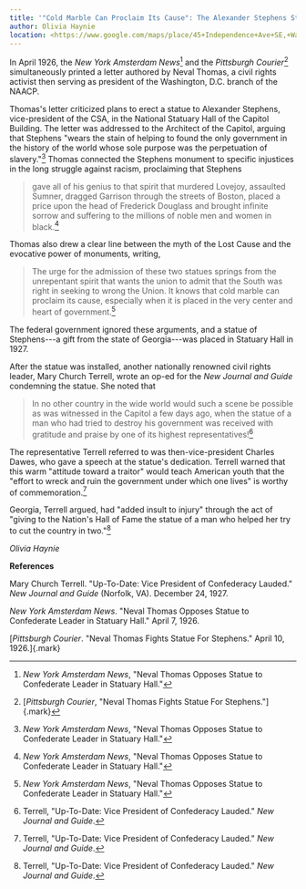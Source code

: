 ```yaml
---
title: '"Cold Marble Can Proclaim Its Cause": The Alexander Stephens Statue in the Capitol'
author: Olivia Haynie
location: <https://www.google.com/maps/place/45+Independence+Ave+SE,+Washington,+DC+20515/@38.889943,-77.0116254,17z/data=!4m14!1m7!3m6!1s0x89b7b82921a2cf17:0x482a3f7c10cf8c4!2sUnited+States+Capitol!8m2!3d38.8899389!4d-77.0090505!16zL20vMDd2dGg!3m5!1s0x89b7b829c831bc43:0xf0d7c33e4fb03ce0!8m2!3d38.8898752!4d-77.0093952!16s%2Fg%2F12hpj9g57?entry=ttu>
---
```

In April 1926, the *New York Amsterdam News*[^1] and the *Pittsburgh
Courier*[^2] simultaneously printed a letter authored by Neval Thomas, a
civil rights activist then serving as president of the Washington, D.C.
branch of the NAACP.

Thomas's letter criticized plans to erect a statue to Alexander
Stephens, vice-president of the CSA, in the National Statuary Hall of
the Capitol Building. The letter was addressed to the Architect of the
Capitol, arguing that Stephens "wears the stain of helping to found the
only government in the history of the world whose sole purpose was the
perpetuation of slavery."[^3] Thomas connected the Stephens monument to
specific injustices in the long struggle against racism, proclaiming
that Stephens

> gave all of his genius to that spirit that murdered Lovejoy, assaulted
> Sumner, dragged Garrison through the streets of Boston, placed a price
> upon the head of Frederick Douglass and brought infinite sorrow and
> suffering to the millions of noble men and women in black.[^4]

Thomas also drew a clear line between the myth of the Lost Cause and the
evocative power of monuments, writing,

> The urge for the admission of these two statues springs from the
> unrepentant spirit that wants the union to admit that the South was
> right in seeking to wrong the Union. It knows that cold marble can
> proclaim its cause, especially when it is placed in the very center
> and heart of government.[^5]

The federal government ignored these arguments, and a statue of
Stephens---a gift from the state of Georgia---was placed in Statuary
Hall in 1927.

After the statue was installed, another nationally renowned civil rights
leader, Mary Church Terrell, wrote an op-ed for the *New Journal and
Guide* condemning the statue. She noted that

> In no other country in the wide world would such a scene be possible
> as was witnessed in the Capitol a few days ago, when the statue of a
> man who had tried to destroy his government was received with
> gratitude and praise by one of its highest representatives![^6]

The representative Terrell referred to was then-vice-president Charles
Dawes, who gave a speech at the statue's dedication. Terrell warned that
this warm "attitude toward a traitor" would teach American youth that
the "effort to wreck and ruin the government under which one lives" is
worthy of commemoration.[^7]

Georgia, Terrell argued, had "added insult to injury" through the act of
"giving to the Nation's Hall of Fame the statue of a man who helped her
try to cut the country in two."[^8]

*Olivia Haynie*

**References**

Mary Church Terrell. "Up-To-Date: Vice President of Confederacy Lauded."
*New Journal and Guide* (Norfolk, VA). December 24, 1927.

*New York Amsterdam News*. "Neval Thomas Opposes Statue to Confederate
Leader in Statuary Hall." April 7, 1926.

[*Pittsburgh Courier*. "Neval Thomas Fights Statue For Stephens." April
10, 1926.]{.mark}

[^1]: *New York Amsterdam News*, "Neval Thomas Opposes Statue to
    Confederate Leader in Statuary Hall."

[^2]: [*Pittsburgh Courier*, "Neval Thomas Fights Statue For
    Stephens."]{.mark}

[^3]: *New York Amsterdam News*, "Neval Thomas Opposes Statue to
    Confederate Leader in Statuary Hall."

[^4]: *New York Amsterdam News*, "Neval Thomas Opposes Statue to
    Confederate Leader in Statuary Hall."

[^5]: *New York Amsterdam News*, "Neval Thomas Opposes Statue to
    Confederate Leader in Statuary Hall."

[^6]: Terrell, "Up-To-Date: Vice President of Confederacy Lauded." *New
    Journal and Guide*.

[^7]: Terrell, "Up-To-Date: Vice President of Confederacy Lauded." *New
    Journal and Guide*.

[^8]: Terrell, "Up-To-Date: Vice President of Confederacy Lauded." *New
    Journal and Guide*.
